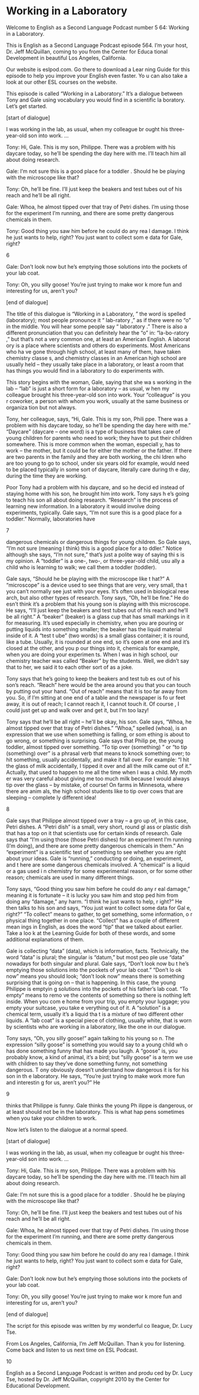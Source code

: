 # Working in a Laboratory

Welcome to English as a Second Language Podcast number 5 64: Working in a Laboratory. 

This is English as a Second Language Podcast episode 564.  I’m your host, Dr. Jeff McQuillan, coming to you from the Center for Educa tional Development in beautiful Los Angeles, California. 

Our website is eslpod.com.  Go there to download a Lear ning Guide for this episode to help you improve your English even faster.  Yo u can also take a look at our other ESL courses on the website. 

This episode is called “Working in a Laboratory.”  It’s a dialogue between Tony and Gale using vocabulary you would find in a scientific la boratory.  Let’s get started. 

[start of dialogue] 

I was working in the lab, as usual, when my colleague br ought his three-year-old son into work. … 

Tony:  Hi, Gale.  This is my son, Philippe.  There was a problem with his daycare today, so he’ll be spending the day here with me.  I’ll  teach him all about doing research. 

Gale:  I’m not sure this is a good place for a toddler .  Should he be playing with the microscope like that? 

Tony:  Oh, he’ll be fine.  I’ll just keep the beakers and test tubes out of his reach and he’ll be all right. 

Gale:  Whoa, he almost tipped over that tray of Petri  dishes.  I’m using those for the experiment I’m running, and there are some pretty dangerous chemicals in them. 

Tony:  Good thing you saw him before he could do any rea l damage.  I think he just wants to help, right?  You just want to collect som e data for Gale, right? 

6 

Gale:  Don’t look now but he’s emptying those solutions into the pockets of your lab coat. 

Tony:  Oh, you silly goose!  You’re just trying to make wor k more fun and interesting for us, aren’t you? 

[end of dialogue] 

The title of this dialogue is “Working in a Laboratory, ” the word is spelled (laboratory); most people pronounce it “ lab-ratory ,” as if there were no “o” in the middle.  You will hear some people say “ laboratory .”  There is also a different pronunciation that you can definitely hear the “o” in: “la-bo-ratory ,” but that’s not a very common one, at least an American English.  A laborat ory is a place where scientists and others do experiments.  Most Americans who ha ve gone through high school, at least many of them, have taken chemistry classe s, and chemistry classes in an American high school are usually held – they usually take place in a laboratory, or least a room that has things you would  find in a laboratory to do experiments with. 

This story begins with the woman, Gale, saying that she wa s working in the lab – “lab” is just a short form for a laboratory – as usual, w hen my colleague brought his three-year-old son into work.  Your “colleague” is you r coworker, a person with whom you work, usually at the same business or organiza tion but not always. 

Tony, her colleague, says, “Hi, Gale.  This is my son, Phili ppe.  There was a problem with his daycare today, so he’ll be spending the day here with me.” “Daycare”  (daycare – one word) is a type of business that takes care of young children for parents who need to work; they have to put their children somewhere.  This is more common when the woman, especiall y, has to work – the mother, but it could be for either the mother or  the father.  If there are two parents in the family and they are both working, the chi ldren who are too young to go to school, under six years old for example, would need to be placed typically in some sort of daycare, literally care during th e day, during the time they are working. 

Poor Tony had a problem with his daycare, and so he decid ed instead of staying home with his son, he brought him into work.  Tony says h e’s going to teach his son all about doing research.  “Research” is the process of  learning new information.  In a laboratory it would involve doing experiments, typically.  Gale says, “I’m not sure this is a good place for a toddler.”  Normally, laboratories have  

7 

dangerous chemicals or dangerous things for young children.   So Gale says, “I’m not sure (meaning I think) this is a good place for a to ddler.”  Notice although she says, “I’m not sure,” that’s just a polite way of saying thi s is my opinion.  A “toddler” is a one-, two-, or three-year-old child, usu ally a child who is learning to walk; we call them a toddler (toddler). 

Gale says, “Should he be playing with the microscope like t hat?”  A “microscope” is a device used to see things that are very, very small, tha t you can’t normally see just with your eyes.  It’s often used in biological rese arch, but also other types of research.  Tony says, “Oh, he’ll be fine.”  He do esn’t think it’s a problem that his young son is playing with this microscope.  He says, “I’ll just keep the beakers and test tubes out of his reach and he’ll be all right.”  A “beaker” (beaker) is a glass cup that has small markings in it for measuring.   It’s used especially in chemistry, when you are pouring or putting liquids into something smaller; the beaker has the liquid material inside of it.  A “test t ube” (two words) is a small glass container; it is round, like a tube.  Usually, it is rounded at one end, so it’s open at one end and it’s closed at the other, and you p our things into it, chemicals for example, when you are doing your experimen ts.  When I was in high school, our chemistry teacher was called “Beaker” by the  students.  Well, we didn’t say that to her, we said it to each other sort of  as a joke. 

Tony says that he’s going to keep the beakers and test tub es out of his son’s reach.  “Reach” here would be the area around you that  you can touch by putting out your hand.  “Out of reach” means that it is too far  away from you.  So, if I’m sitting at one end of a table and the newspaper is fo ur feet away, it is out of reach; I cannot reach it, I cannot touch it.  Of course , I could just get up and walk over and get it, but I’m too lazy! 

Tony says that he’ll be all right – he’ll be okay, his son.   Gale says, “Whoa, he almost tipped over that tray of Petri dishes.”  “Whoa,” spelled (whoa), is an expression that we use when something is falling, or som ething is about to go wrong, or something is surprising.  Gale says that Philip pe, the young toddler, almost tipped over something.  “To tip over (something) ” or “to tip (something) over” is a phrasal verb that means to knock something over;  to hit something, usually accidentally, and make it fall over.  For example: “I hit the glass of milk accidentally, I tipped it over and all the milk came out  of it.”  Actually, that used to happen to me all the time when I was a child.  My moth er was very careful about giving me too much milk because I would always tip over the  glass – by mistake, of course!  On farms in Minnesota, where there are anim als, the high school students like to tip over cows that are sleeping – complete ly different idea! 

8 

Gale says that Philippe almost tipped over a tray – a gro up of, in this case, Petri dishes.  A “Petri dish” is a small, very short, round gl ass or plastic dish that has a top on it that scientists use for certain kinds of research.   Gale says that “I’m using those (those Petri dishes) for an experiment I’m running (I’m doing), and there are some pretty dangerous chemicals in them.”  An “experiment” is a scientific test of something to see whether you are right  about your ideas.  Gale is “running,” conducting or doing, an experiment, and t here are some dangerous chemicals involved.  A “chemical” is a liquid or a gas used i n chemistry for some experimental reason, or for some other reason; chemicals are used in many different things. 

Tony says, “Good thing you saw him before he could do any r eal damage,” meaning it is fortunate – it is lucky you saw him and stop ped him from doing any “damage,” any harm.  “I think he just wants to help, r ight?”  He then talks to his son and says, “You just want to collect some data for Gal e, right?”  “To collect” means to gather, to get something, some information, o r physical thing together in one place.  “Collect” has a couple of different mean ings in English, as does the word “tip” that we talked about earlier.  Take a loo k at the Learning Guide for both of these words, and some additional explanations of  them. 

Gale is collecting “data” (data), which is information,  facts.  Technically, the word “data” is plural; the singular is “datum,” but most peo ple use “data” nowadays for both singular and plural.  Gale says, “Don’t look now bu t he’s emptying those solutions into the pockets of your lab coat.”  “Don’t lo ok now” means you should look; “don’t look now” means there is something surprising  that is going on – that is happening.  In this case, the young Philippe is emptyin g solutions into the pockets of his father’s lab coat.  “To empty” means to remo ve the contents of something so there is nothing left inside.  When you com e home from your trip, you empty your luggage; you empty your suitcase, you take e verything out of it. A “solution” is a chemical term, usually it’s a liquid tha t is a mixture of two different other liquids.  A “lab coat” is a special piece  of clothing, usually white, that is worn by scientists who are working in a laboratory,  like the one in our dialogue. 

Tony says, “Oh, you silly goose!” again talking to his young so n.  The expression “silly goose” is something you would say to a young child wh o has done something funny that has made you laugh.  A “goose” is, you probably know, a kind of animal, it’s a bird; but “silly goose” is a term we use with children to say they’ve done something funny, not something dangerous.  T ony obviously doesn’t understand how dangerous it is for his son in th e laboratory.  He says, “You’re just trying to make work more fun and interestin g for us, aren’t you?”  He  

9 

thinks that Philippe is funny.  Gale thinks the young Ph ilippe is dangerous, or at least should not be in the laboratory.  This is what hap pens sometimes when you take your children to work. 

Now let’s listen to the dialogue at a normal speed. 

[start of dialogue] 

I was working in the lab, as usual, when my colleague br ought his three-year-old son into work. … 

Tony:  Hi, Gale.  This is my son, Philippe.  There was a problem with his daycare today, so he’ll be spending the day here with me.  I’ll  teach him all about doing research. 

Gale:  I’m not sure this is a good place for a toddler .  Should he be playing with the microscope like that? 

Tony:  Oh, he’ll be fine.  I’ll just keep the beakers and test tubes out of his reach and he’ll be all right. 

Gale:  Whoa, he almost tipped over that tray of Petri  dishes.  I’m using those for the experiment I’m running, and there are some pretty dangerous chemicals in them. 

Tony:  Good thing you saw him before he could do any rea l damage.  I think he just wants to help, right?  You just want to collect som e data for Gale, right? 

Gale:  Don’t look now but he’s emptying those solutions into the pockets of your lab coat. 

Tony:  Oh, you silly goose!  You’re just trying to make wor k more fun and interesting for us, aren’t you? 

[end of dialogue] 

The script for this episode was written by my wonderful co lleague, Dr. Lucy Tse.   

From Los Angeles, California, I’m Jeff McQuillan.  Than k you for listening.  Come back and listen to us next time on ESL Podcast.  

10 

English as a Second Language Podcast is written and produ ced by Dr. Lucy Tse, hosted by Dr. Jeff McQuillan, copyright 2010 by the Center  for Educational Development.

